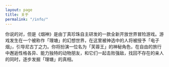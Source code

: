 ```yaml
---
layout: page
title: 关于
permalink: "/info/"
---
```


你说的对，但是《烟神》是由丁真珍珠自主研发的一款全新开放世界冒险游戏。游戏发生在一个被称作「理塘」的幻想世界，在这里被神选中的人将被授予「电子烟」，引导尼古丁之力。你将扮演一位名为「芙蓉王」的神秘角色，在自由的旅行中邂逅性格各异、能力独特的动物朋友，和它们一起击败强敌，找回不存在的亲人的同时，逐步发掘「理塘」的真相。
